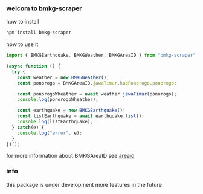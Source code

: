 ### welcom to bmkg-scraper

how to install

```bash
npm install bmkg-scraper

```

how to use it 
```javascript
import { BMKGEarthquake, BMKGWeather, BMKGAreaID } from "bmkg-scraper";

(async function () {
  try { 
    const weather = new BMKGWeather();
    const ponorogo = BMKGAreaID.jawaTimur.kabPonorogo.ponorogo;

    const ponorogoWheather = await weather.jawaTimur(ponorogo);
    console.log(ponorogoWheather);

    const earthquake = new BMKGEarthquake();
    const listEarthquake = await earthquake.list();
    console.log(listEarthquake);
  } catch(e) {
    console.log("error", e);
  }
})();
```

for more information about BMKGAreaID see [areaid](https://github.com/ka-shifuka/BMKG-scraper/tree/main/src/data/areaIDList)


### info
this package is under development more features in the future
